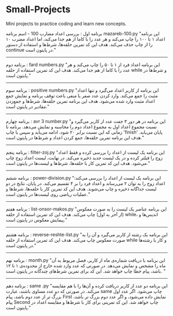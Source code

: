 # Small-Projects
Mini projects to practice coding and learn new concepts.




برنامه اول : بررسی اعداد مضارب 100 - اسم برنامه mazareb-100.py
"این برنامه اعداد ۱ تا ۱۰۰ را چاپ می‌کند و هر عدد را با کاما از هم جدا می‌کند، اما اعداد مضرب ۱۰ را از چاپ حذف می‌کند. هدف این کد تمرین حلقه‌ها، شرط‌ها و استفاده از دستور continue در پایتون است."
 
********************************
برنامه دوم : fard numbers.py 
"این برنامه اعداد فرد از ۱ تا ۵۰ را چاپ می‌کند و هر عدد را با کاما از هم جدا می‌کند. هدف این کد تمرین استفاده از حلقه while و شرط‌ها در پایتون است."
 ******************************************

برنامه سوم : positive numbers.py
"این برنامه از کاربر اعداد می‌گیرد و تنها اعداد مثبت را جمع می‌کند. وارد کردن عدد صفر یا منفی باعث توقف برنامه و نمایش جمع اعداد مثبت وارد شده می‌شود. هدف این برنامه تمرین حلقه‌ها، شرط‌ها و جمع‌زدن مقادیر در پایتون است."
*********************************************

برنامه چهارم : avr 3 number.py
"این برنامه در هر دور ۳ جفت عدد از کاربر می‌گیرد و نسبت مجموع اعداد اول به مجموع اعداد دوم را محاسبه و نمایش می‌دهد. برنامه تا زمانی که این نسبت برابر ۲۰ شود، ادامه می‌یابد و سپس با چاپ 'finish' پایان می‌یابد. هدف این برنامه تمرین حلقه‌ها، جمع کردن اعداد و شرط‌ها در پایتون است."
**********************************

برنامه پنجم : filter-zoj.py
"این برنامه یک لیست از اعداد را بررسی کرده و فقط اعداد زوج را فیلتر کرده و در یک لیست جدید ذخیره می‌کند. در نهایت، لیست اعداد زوج چاپ می‌شود. هدف این کد تمرین کار با حلقه‌ها، شرط‌ها و لیست‌ها در پایتون است."
**********************************

برنامه ششم : power-division.py
"این برنامه یک لیست از اعداد را بررسی می‌کند: اعداد زوج را به توان ۲ می‌رساند و اعداد فرد را بر ۴ تقسیم می‌کند. در پایان، نتایج در دو لیست جداگانه ذخیره و چاپ می‌شوند. هدف این کد تمرین کار با حلقه‌ها، شرط‌ها و عملیات ریاضی روی لیست‌ها در پایتون است." 
*****************************************

برنامه هفتم : list-onsor-makos.py
"این برنامه عناصر یک لیست را به صورت معکوس (از آخر به اول) چاپ می‌کند. هدف این کد تمرین استفاده از حلقه while، اندیس‌ها و پیمایش معکوس در پایتون است."
**************************************
برنامه هشتم : reverse-reshte-list.py
"این برنامه یک رشته از کاربر می‌گیرد و آن را به صورت معکوس چاپ می‌کند. هدف این کد تمرین استفاده از حلقه while و کار با رشته‌ها در پایتون است."
*********************************
برنامه نهم : month.py
"این برنامه با دریافت شماره‌ی ماه از کاربر، فصل مربوط به آن ماه را مشخص و نمایش می‌دهد. در صورتی که عدد وارد شده خارج از محدوده‌ی ۱ تا ۱۲ باشد، پیام خطا چاپ خواهد شد. این کد برای تمرین شرط‌های چندگانه در پایتون است. "
***********************************************
برنامه دهم : same .py
"این برنامه دو عدد از کاربر دریافت کرده و آن‌ها را با هم مقایسه می‌کند. در صورتی که دو عدد مساوی باشند، عبارت same چاپ می‌شود. اگر عدد اول بزرگ‌ تر از عدد دوم باشد، پیام First نمایش داده می‌شود، و اگر عدد دوم بزرگ‌ تر باشد، پیام Second چاپ خواهد شد. این کد تمرینی برای کار با شرط‌ها و مقایسه اعداد در پایتون است."


